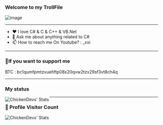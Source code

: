 ### Welcome to my **TrollFile** 

![image](https://github.com/M6YR/M6YR/assets/117858901/acb275c8-e1ea-4a59-9f5b-2e8fbdde190b)

---

- ❤ I love C# & C & C++ & VB.Net 
- 💬 Ask me about anything related to C#
- 📫 How to reach me On Youtube? : _xxi

---

### 💸If you want to support me

BTC : bc1qumfpmtzvuehftp08x20qvw2tzx29sf3vt8ch4q

---

### My status

<img align="left" alt="ChickenDevs' Stats" src="https://github-readme-stats.vercel.app/api?username=M6YR&count_private=true&show_icons=true&theme=radical">

---
### 📍 Profile Visitor Count
<img align="left" alt="ChickenDevs' Stats" src="https://profile-counter.glitch.me/M6YR/count.svg">
